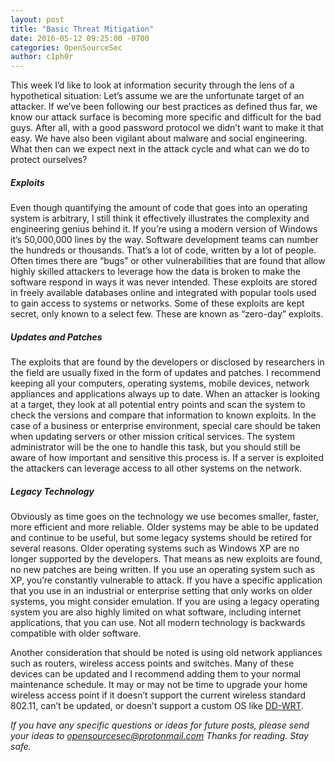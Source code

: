 ```yaml
---
layout: post
title: "Basic Threat Mitigation"
date: 2016-05-12 09:25:00 -0700
categories: OpenSourceSec
author: c1ph0r
---
```

This week I’d like to look at information security through the lens of a hypothetical situation: Let’s assume we are the unfortunate target of an attacker. If we’ve been following our best practices as defined thus far, we know our attack surface is becoming more specific and difficult for the bad guys. After all, with a good password protocol we didn’t want to make it that easy. We have also been vigilant about malware and social engineering. What then can we expect next in the attack cycle and what can we do to protect ourselves?

##### Exploits

Even though quantifying the amount of code that goes into an operating system is arbitrary, I still think it effectively illustrates the complexity and engineering genius behind it. If you’re using a modern version of Windows it’s 50,000,000 lines by the way. Software development teams can number the hundreds or thousands. That’s a lot of code, written by a lot of people. Often times there are “bugs” or other vulnerabilities that are found that allow highly skilled attackers to leverage how the data is broken to make the software respond in ways it was never intended. These exploits are stored in freely available databases online and integrated with popular tools used to gain access to systems or networks. Some of these exploits are kept secret, only known to a select few. These are known as “zero-day” exploits.

##### Updates and Patches

The exploits that are found by the developers or disclosed by researchers in the field are usually fixed in the form of updates and patches. I recommend keeping all your computers, operating systems, mobile devices, network appliances and applications always up to date. When an attacker is looking at a target, they look at all potential entry points and scan the system to check the versions and compare that information to known exploits. In the case of a business or enterprise environment, special care should be taken when updating servers or other mission critical services. The system administrator will be the one to handle this task, but you should still be aware of how important and sensitive this process is. If a server is exploited the attackers can leverage access to all other systems on the network.

##### Legacy Technology

Obviously as time goes on the technology we use becomes smaller, faster, more efficient and more reliable. Older systems may be able to be updated and continue to be useful, but some legacy systems should be retired for several reasons. Older operating systems such as Windows XP are no longer supported by the developers. That means as new exploits are found, no new patches are being written. If you use an operating system such as XP, you’re constantly vulnerable to attack. If you have a specific application that you use in an industrial or enterprise setting that only works on older systems, you might consider emulation. If you are using a legacy operating system you are also highly limited on what software, including internet applications, that you can use. Not all modern technology is backwards compatible with older software.

Another consideration that should be noted is using old network appliances such as routers, wireless access points and switches. Many of these devices can be updated and I recommend adding them to your normal maintenance schedule. It may or may not be time to upgrade your home wireless access point if it doesn’t support the current wireless standard 802.11, can’t be updated, or doesn’t support a custom OS like [DD-WRT](https://www.dd-wrt.com/).


*If you have any specific questions or ideas for future posts, please send your ideas to opensourcesec@protonmail.com*
*Thanks for reading. Stay safe.*
